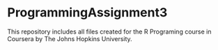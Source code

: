 # ProgrammingAssignment3
This repository includes all files created for the R Programing course in Coursera by The Johns Hopkins University.
